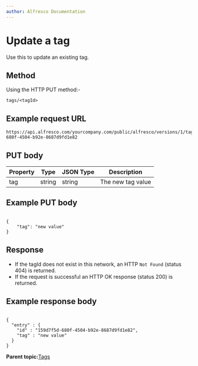 ```yaml
---
author: Alfresco Documentation
---
```


# Update a tag

Use this to update an existing tag.

## Method

Using the HTTP PUT method:-

```
tags/<tagId>
```

## Example request URL

```
https://api.alfresco.com/yourcompany.com/public/alfresco/versions/1/tags/159d7f5d-680f-4504-b92e-8687d9fd1e82
```

## PUT body

|Property|Type|JSON Type|Description|
|--------|----|---------|-----------|
|tag|string|string|The new tag value|

## Example PUT body

```

{
    "tag": "new value"
}
```

## Response

-   If the tagId does not exist in this network, an HTTP `Not Found` \(status 404\) is returned.
-   If the request is successful an HTTP OK response \(status 200\) is returned.

## Example response body

```

{
  "entry" : {
    "id" : "159d7f5d-680f-4504-b92e-8687d9fd1e82",
    "tag" : "new value"
  }
}
```

**Parent topic:**[Tags](../../../pra/1/concepts/pra-tags.md)

